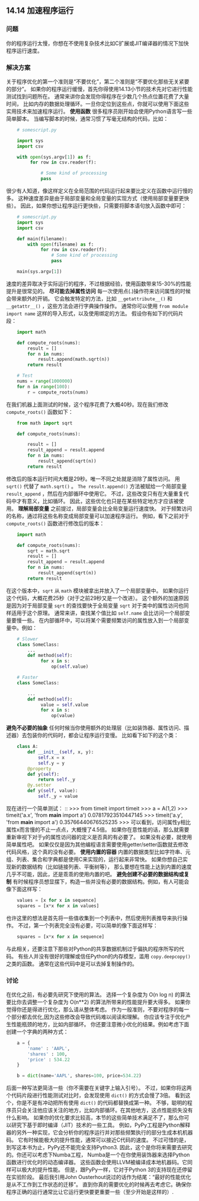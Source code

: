 ## 14.14 加速程序运行 ##
### 问题 ###
你的程序运行太慢，你想在不使用复杂技术比如C扩展或JIT编译器的情况下加快程序运行速度。
### 解决方案 ###
关于程序优化的第一个准则是“不要优化”，第二个准则是“不要优化那些无关紧要的部分”。
如果你的程序运行缓慢，首先你得使用14.13小节的技术先对它进行性能测试找到问题所在。
通常来讲你会发现你得程序在少数几个热点位置花费了大量时间，
比如内存的数据处理循环。一旦你定位到这些点，你就可以使用下面这些实用技术来加速程序运行。
**使用函数**
很多程序员刚开始会使用Python语言写一些简单脚本。
当编写脚本的时候，通常习惯了写毫无结构的代码，比如：
```python
    # somescript.py

    import sys
    import csv

    with open(sys.argv[1]) as f:
         for row in csv.reader(f):

             # Some kind of processing
             pass

```
很少有人知道，像这样定义在全局范围的代码运行起来要比定义在函数中运行慢的多。
这种速度差异是由于局部变量和全局变量的实现方式（使用局部变量要更快些）。
因此，如果你想让程序运行更快些，只需要将脚本语句放入函数中即可：
```python
    # somescript.py
    import sys
    import csv

    def main(filename):
        with open(filename) as f:
             for row in csv.reader(f):
                 # Some kind of processing
                 pass

    main(sys.argv[1])

```
速度的差异取决于实际运行的程序，不过根据经验，使用函数带来15-30%的性能提升是很常见的。
**尽可能去掉属性访问**
每一次使用点(.)操作符来访问属性的时候会带来额外的开销。
它会触发特定的方法，比如 ``__getattribute__()`` 和 ``__getattr__()`` ，这些方法会进行字典操作操作。
通常你可以使用 ``from module import name`` 这样的导入形式，以及使用绑定的方法。
假设你有如下的代码片段：
```python
    import math

    def compute_roots(nums):
        result = []
        for n in nums:
            result.append(math.sqrt(n))
        return result

    # Test
    nums = range(1000000)
    for n in range(100):
        r = compute_roots(nums)

```
在我们机器上面测试的时候，这个程序花费了大概40秒。现在我们修改 ``compute_roots()`` 函数如下：
```python
    from math import sqrt

    def compute_roots(nums):

        result = []
        result_append = result.append
        for n in nums:
            result_append(sqrt(n))
        return result

```
修改后的版本运行时间大概是29秒。唯一不同之处就是消除了属性访问。
用 ``sqrt()`` 代替了 ``math.sqrt()`` 。
``The result.append()`` 方法被赋给一个局部变量 ``result_append`` ，然后在内部循环中使用它。
不过，这些改变只有在大量重复代码中才有意义，比如循环。
因此，这些优化也只是在某些特定地方才应该被使用。
**理解局部变量**
之前提过，局部变量会比全局变量运行速度快。
对于频繁访问的名称，通过将这些名称变成局部变量可以加速程序运行。
例如，看下之前对于 ``compute_roots()`` 函数进行修改后的版本：
```python
    import math

    def compute_roots(nums):
        sqrt = math.sqrt
        result = []
        result_append = result.append
        for n in nums:
            result_append(sqrt(n))
        return result

```
在这个版本中，``sqrt`` 从 ``math`` 模块被拿出并放入了一个局部变量中。
如果你运行这个代码，大概花费25秒（对于之前29秒又是一个改进）。
这个额外的加速原因是因为对于局部变量 ``sqrt`` 的查找要快于全局变量 ``sqrt``
对于类中的属性访问也同样适用于这个原理。
通常来讲，查找某个值比如 ``self.name`` 会比访问一个局部变量要慢一些。
在内部循环中，可以将某个需要频繁访问的属性放入到一个局部变量中。例如：
```python
    # Slower
    class SomeClass:
        ...
        def method(self):
             for x in s:
                 op(self.value)

    # Faster
    class SomeClass:

        ...
        def method(self):
             value = self.value
             for x in s:
                 op(value)

```
**避免不必要的抽象**
任何时候当你使用额外的处理层（比如装饰器、属性访问、描述器）去包装你的代码时，都会让程序运行变慢。
比如看下如下的这个类：
```python
    class A:
        def __init__(self, x, y):
            self.x = x
            self.y = y
        @property
        def y(self):
            return self._y
        @y.setter
        def y(self, value):
            self._y = value


```
现在进行一个简单测试：
::
    >>> from timeit import timeit
    >>> a = A(1,2)
    >>> timeit('a.x', 'from __main__ import a')
    0.07817923510447145
    >>> timeit('a.y', 'from __main__ import a')
    0.35766440676525235
    >>>
可以看到，访问属性y相比属性x而言慢的不止一点点，大概慢了4.5倍。
如果你在意性能的话，那么就需要重新审视下对于y的属性访问器的定义是否真的有必要了。
如果没有必要，就使用简单属性吧。
如果仅仅是因为其他编程语言需要使用getter/setter函数就去修改代码风格，这个真的没有必要。
**使用内置的容器**
内置的数据类型比如字符串、元组、列表、集合和字典都是使用C来实现的，运行起来非常快。
如果你想自己实现新的数据结构（比如链接列表、平衡树等），
那么要想在性能上达到内置的速度几乎不可能，因此，还是乖乖的使用内置的吧。
**避免创建不必要的数据结构或复制**
有时候程序员想显摆下，构造一些并没有必要的数据结构。例如，有人可能会像下面这样写：
```python
    values = [x for x in sequence]
    squares = [x*x for x in values]

```
也许这里的想法是首先将一些值收集到一个列表中，然后使用列表推导来执行操作。
不过，第一个列表完全没有必要，可以简单的像下面这样写：
```python
    squares = [x*x for x in sequence]

```
与此相关，还要注意下那些对Python的共享数据机制过于偏执的程序所写的代码。
有些人并没有很好的理解或信任Python的内存模型，滥用 ``copy.deepcopy()`` 之类的函数。
通常在这些代码中是可以去掉复制操作的。
### 讨论 ###
在优化之前，有必要先研究下使用的算法。
选择一个复杂度为 O(n log n) 的算法要比你去调整一个复杂度为 O(n**2) 的算法所带来的性能提升要大得多。
如果你觉得你还是得进行优化，那么请从整体考虑。
作为一般准则，不要对程序的每一个部分都去优化,因为这些修改会导致代码难以阅读和理解。
你应该专注于优化产生性能瓶颈的地方，比如内部循环。
你还要注意微小优化的结果。例如考虑下面创建一个字典的两种方式：
```python
    a = {
        'name' : 'AAPL',
        'shares' : 100,
        'price' : 534.22
    }

    b = dict(name='AAPL', shares=100, price=534.22)

```
后面一种写法更简洁一些（你不需要在关键字上输入引号）。
不过，如果你将这两个代码片段进行性能测试对比时，会发现使用 ``dict()`` 的方式会慢了3倍。
看到这个，你是不是有冲动把所有使用 ``dict()`` 的代码都替换成第一种。
不够，聪明的程序员只会关注他应该关注的地方，比如内部循环。在其他地方，这点性能损失没有什么影响。
如果你的优化要求比较高，本节的这些简单技术满足不了，那么你可以研究下基于即时编译（JIT）技术的一些工具。
例如，PyPy工程是Python解释器的另外一种实现，它会分析你的程序运行并对那些频繁执行的部分生成本机机器码。
它有时候能极大的提升性能，通常可以接近C代码的速度。
不过可惜的是，到写这本书为止，PyPy还不能完全支持Python3.
因此，这个是你将来需要去研究的。你还可以考虑下Numba工程，
Numba是一个在你使用装饰器来选择Python函数进行优化时的动态编译器。
这些函数会使用LLVM被编译成本地机器码。它同样可以极大的提升性能。
但是，跟PyPy一样，它对于Python 3的支持现在还停留在实验阶段。
最后我引用John Ousterhout说过的话作为结尾：“最好的性能优化是从不工作到工作状态的迁移”。
直到你真的需要优化的时候再去考虑它。确保你程序正确的运行通常比让它运行更快要更重要一些（至少开始是这样的）.
